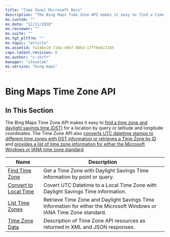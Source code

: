 ```yaml
---
title: "Time Zone| Microsoft Docs"
description: "The Bing Maps Time Zone API makes it easy to find a time zone and daylight savings time for a location by query or latitude and longitude coordinates. This article provides a table of resources for this API."
ms.custom: ""
ms.date: "12/11/2018"
ms.reviewer: ""
ms.suite: ""
ms.tgt_pltfrm: ""
ms.topic: "article"
ms.assetid: fa146e18-716a-49b7-88b3-17f78e617245
caps.latest.revision: 6
ms.author: "v-chrfr"
manager: "stevelom"
ms.service: "bing-maps"
---
```


# Bing Maps Time Zone API

## In This Section

The Bing Maps Time Zone API makes it easy to [find a time zone and daylight savings time (DST)](find-time-zone.md) for a location by query or latitude and longitude coordinates. The Time Zone API also [converts UTC datetime stamps to different time zones with DST information or retrieves a Time Zone by ID](convert-local-time-zone.md) and [provides a list of time zone information for either the Microsoft Windows or IANA time zone standard](list-time-zones.md).

|Name |Description |
|--|--|
|[Find Time Zone](find-time-zone.md)|Get a Time Zone with Daylight Savings Time information by point or query.|
|[Convert to Local Time](convert-local-time-zone.md)|Covert UTC Datetime to a Local Time Zone with Daylight Savings Time information. |
|[List Time Zones](list-time-zones.md)|Retrieve Time Zone and Daylight Savings Time Information for either the Microsoft Windows or IANA Time Zone standard.|
|[Time Zone Data](time-zone-data.md)|Description of Time Zone API resources as returned in XML and JSON responses.|